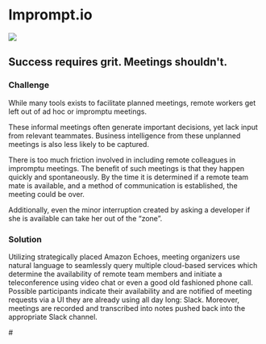 # Imprompt.io

![](http://imprompt.io/images/hero.jpg)

## Success requires grit. Meetings shouldn't.

### Challenge

While many tools exists to facilitate planned meetings, remote workers get left out of ad hoc or impromptu meetings.

These informal meetings often generate important decisions, yet lack input from relevant teammates. Business intelligence from these unplanned meetings is also less likely to be captured.

There is too much friction involved in including remote colleagues in impromptu meetings. The benefit of such meetings is that they happen quickly and spontaneously. By the time it is determined if a remote team mate is available, and a method of communication is established, the meeting could be over.

Additionally, even the minor interruption created by asking a developer if she is available can take her out of the “zone”.

### Solution

Utilizing strategically placed Amazon Echoes, meeting organizers use natural language to seamlessly query multiple cloud-based services which determine the availability of remote team members and initiate a teleconference using video chat or even a good old fashioned phone call. Possible participants indicate their availability and are notified of meeting requests via a UI they are already using all day long: Slack. Moreover, meetings are recorded and transcribed into notes pushed back into the appropriate Slack channel.

#[](http://imprompt.io/images/design.png)